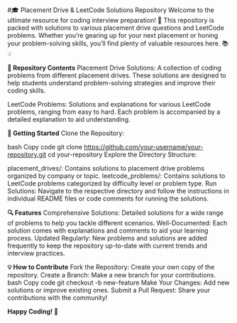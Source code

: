 #🎓 Placement Drive & LeetCode Solutions Repository
Welcome to the ultimate resource for coding interview preparation! 🚀 This repository is packed with solutions to various placement drive questions and LeetCode problems. Whether you’re gearing up for your next placement or honing your problem-solving skills, you’ll find plenty of valuable resources here. 📚💡


**📂 Repository Contents**
Placement Drive Solutions: A collection of coding problems from different placement drives. These solutions are designed to help students understand problem-solving strategies and improve their coding skills.

LeetCode Problems: Solutions and explanations for various LeetCode problems, ranging from easy to hard. Each problem is accompanied by a detailed explanation to aid understanding.

**🚀 Getting Started**
Clone the Repository:

bash
Copy code
git clone https://github.com/your-username/your-repository.git
cd your-repository
Explore the Directory Structure:

placement_drives/: Contains solutions to placement drive problems organized by company or topic.
leetcode_problems/: Contains solutions to LeetCode problems categorized by difficulty level or problem type.
Run Solutions: Navigate to the respective directory and follow the instructions in individual README files or code comments for running the solutions.

**🔍 Features**
Comprehensive Solutions: Detailed solutions for a wide range of problems to help you tackle different scenarios.
Well-Documented: Each solution comes with explanations and comments to aid your learning process.
Updated Regularly: New problems and solutions are added frequently to keep the repository up-to-date with current trends and interview practices.


**💡 How to Contribute**
Fork the Repository: Create your own copy of the repository.
Create a Branch: Make a new branch for your contributions.
bash
Copy code
git checkout -b new-feature
Make Your Changes: Add new solutions or improve existing ones.
Submit a Pull Request: Share your contributions with the community!


**Happy Coding! 🎉**

